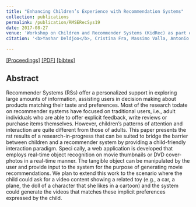 ```yaml
---
title: "Enhancing Children’s Experience with Recommendation Systems"
collection: publications
permalink: /publication/RMSERecSys19
date: 2017-08-27
venue: 'Workshop on Children and Recommender Systems (KidRec) as part of the 11th ACM Conference on Recommender Systems'
citation: '<b>Yashar Deldjoo</b>, Cristina Fra, Massimo Valla, Antonio Paladini, Davide Anghileri, Mustafa Anil Tuncel, Franca Garzotto, Paolo Cremonesi, <i> Workshop on Children and Recommender Systems </i><b>(KidRec@RecSys'17)</b>.'

---
```


[[Proceedings]](https://dl.acm.org/citation.cfm?id=3109859.3109956) [[PDF]](https://re.public.polimi.it/retrieve/handle/11311/1032225/227265/02-KidRec-2017-Deldjoo-Enhancing-Children%27s-Experience.pdf)  [[bibtex]](https://github.com/yasdel/yasdel.github.io/tree/master/_publications/RecSys17_WS1.bib)


## Abstract

Recommender Systems (RSs) offer a personalized support in exploring large amounts of information, assisting users in decision making about products matching their taste and preferences. Most of the research todate on recommender systems have focused on traditional users, i.e., adult individuals who are able to offer explicit feedback, write reviews or purchase items themselves. However, children’s patterns of attention and interaction are quite different from those of adults.
This paper presents the  rst results of a research-in-progress that can be suited to bridge the barrier between children and a recommender system by providing a child-friendly interaction paradigm. Speci cally, a web application is developed that employs real-time object recognition on movie thumbnails or DVD cover-photos in a real-time manner. The tangible object can be manipulated by the user and provide input to the system for the purpose of generating movie recommendations. We plan to extend this work to the scenario where the child could ask for a video content showing a related toy (e.g., a car, a plane, the doll of a character that she likes in a cartoon) and the system could generate the videos that matches these implicit preferences expressed by the child.
